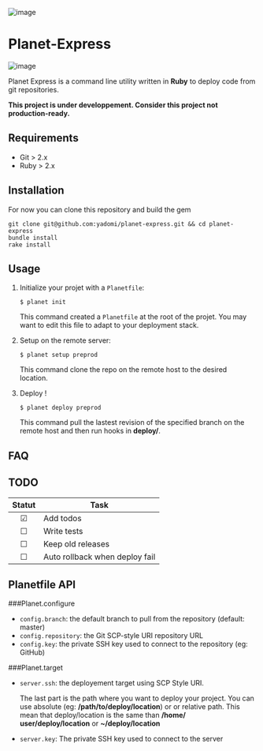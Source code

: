 ![image](https://dl.dropboxusercontent.com/u/6888621/htdocs/planet-express.png)

Planet-Express
==============

![image](https://img.shields.io/badge/version-0.1.5-brightgreen.svg)

Planet Express is a command line utility written in **Ruby** to deploy code from git repositories.

**This project is under developpement. Consider this project not production-ready.**

Requirements
------------

- Git > 2.x
- Ruby > 2.x

Installation
------------

For now you can clone this repository and build the gem

```
git clone git@github.com:yadomi/planet-express.git && cd planet-express
bundle install
rake install
```

Usage
-----

1. Initialize your projet with a `Planetfile`:

    ```
    $ planet init
    ```

    This command created a `Planetfile` at the root of the projet. You may want to edit this file to adapt to your deployment stack.

2. Setup on the remote server:

    ```
    $ planet setup preprod
    ```
    This command clone the repo on the remote host to the desired location.

3. Deploy !
	
	```
	$ planet deploy preprod
	```
	
	This command pull the lastest revision of the specified branch on the remote host and then run hooks in **deploy/**.

FAQ
---

TODO
----

Statut | Task |
:-----:|------|
☑ | Add todos |
☐ | Write tests |
☐ | Keep old releases |
☐ | Auto rollback when deploy fail |

Planetfile API
--------------

###Planet.configure

- `config.branch`: the default branch to pull from the repository (default: master)
- `config.repository`: the Git SCP-style URI repository URL
- `config.key`: the private SSH key used to connect to the repository (eg: GitHub)

###Planet.target

- `server.ssh`: the deployement target using SCP Style URI.

	The last part is the path where you want to deploy your project. You can use 	absolute (eg: **/path/to/deploy/location**) or 
	or relative path. This mean that deploy/location is the same than **/home/	user/deploy/location** or **~/deploy/location**

- `server.key`: The private SSH key used to connect to the server
